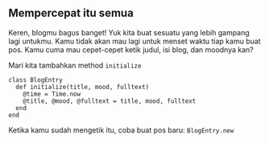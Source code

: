 ## Mempercepat itu semua

Keren, blogmu bagus banget! Yuk kita buat sesuatu yang lebih gampang lagi untukmu. Kamu tidak akan mau lagi untuk menset waktu tiap kamu buat pos. Kamu cuma mau cepet-cepet ketik judul, isi blog, dan moodnya kan?

Mari kita tambahkan method `initialize`

```
class BlogEntry
  def initialize(title, mood, fulltext)
    @time = Time.now
    @title, @mood, @fulltext = title, mood, fulltext
  end
end
```

Ketika kamu sudah mengetik itu, coba buat pos baru:
`BlogEntry.new`